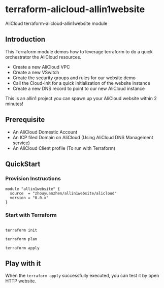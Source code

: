 # terraform-alicloud-allin1website

AliCloud terraform-alicloud-allin1website module

## Introduction

This Terraform module demos how to leverage terraform to do a quick orchestrator the AliCloud resources.

- Create a new AliCloud VPC
- Create a new VSwitch
- Create the security groups and rules for our website demo
- Call the Cloud-Init for a quick initialization of the website instance
- Create a new DNS record to point to our new AliCloud instance

This is an allin1 project you can spawn up your AliCloud website within 2 minutes! 

## Prerequisite

- An AliCloud Domestic Account
- An ICP filed Domain on AliCloud (Using AliCloud DNS Management service)
- An AliCloud Client profile (To run with Terraform) 

## QuickStart

### Provision Instructions

```hcl-terraform
module "allin1website" {
  source  = "zhouyuanzhen/allin1website/alicloud"
  version = "0.0.x"
}
```

### Start with Terraform

```shell script

terraform init

terraform plan

terraform apply
```

## Play with it

When the `terraform apply` successfully executed, you can test it by open HTTP website.
